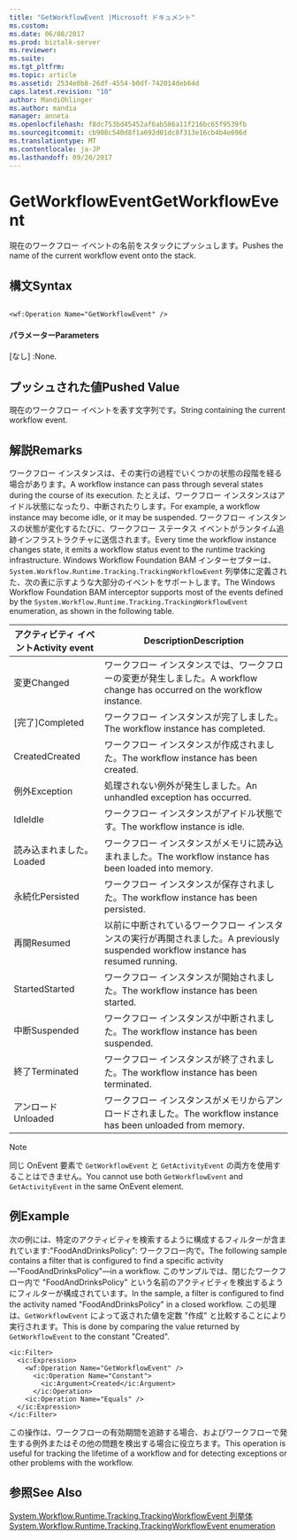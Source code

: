 ```yaml
---
title: "GetWorkflowEvent |Microsoft ドキュメント"
ms.custom: 
ms.date: 06/08/2017
ms.prod: biztalk-server
ms.reviewer: 
ms.suite: 
ms.tgt_pltfrm: 
ms.topic: article
ms.assetid: 2534e0b8-26df-4554-b0df-742014deb64d
caps.latest.revision: "10"
author: MandiOhlinger
ms.author: mandia
manager: anneta
ms.openlocfilehash: f8dc753bd45452af6ab586a11f216bc65f9539fb
ms.sourcegitcommit: cb908c540d8f1a692d01dc8f313e16cb4b4e696d
ms.translationtype: MT
ms.contentlocale: ja-JP
ms.lasthandoff: 09/20/2017
---
```

# <a name="getworkflowevent"></a><span data-ttu-id="8ecda-102">GetWorkflowEvent</span><span class="sxs-lookup"><span data-stu-id="8ecda-102">GetWorkflowEvent</span></span>
<span data-ttu-id="8ecda-103">現在のワークフロー イベントの名前をスタックにプッシュします。</span><span class="sxs-lookup"><span data-stu-id="8ecda-103">Pushes the name of the current workflow event onto the stack.</span></span>  
  
## <a name="syntax"></a><span data-ttu-id="8ecda-104">構文</span><span class="sxs-lookup"><span data-stu-id="8ecda-104">Syntax</span></span>  
  
```  
  
<wf:Operation Name="GetWorkflowEvent" />  
```  
  
#### <a name="parameters"></a><span data-ttu-id="8ecda-105">パラメーター</span><span class="sxs-lookup"><span data-stu-id="8ecda-105">Parameters</span></span>  
 <span data-ttu-id="8ecda-106">[なし] :</span><span class="sxs-lookup"><span data-stu-id="8ecda-106">None.</span></span>  
  
## <a name="pushed-value"></a><span data-ttu-id="8ecda-107">プッシュされた値</span><span class="sxs-lookup"><span data-stu-id="8ecda-107">Pushed Value</span></span>  
 <span data-ttu-id="8ecda-108">現在のワークフロー イベントを表す文字列です。</span><span class="sxs-lookup"><span data-stu-id="8ecda-108">String containing the current workflow event.</span></span>  
  
## <a name="remarks"></a><span data-ttu-id="8ecda-109">解説</span><span class="sxs-lookup"><span data-stu-id="8ecda-109">Remarks</span></span>  
 <span data-ttu-id="8ecda-110">ワークフロー インスタンスは、その実行の過程でいくつかの状態の段階を経る場合があります。</span><span class="sxs-lookup"><span data-stu-id="8ecda-110">A workflow instance can pass through several states during the course of its execution.</span></span> <span data-ttu-id="8ecda-111">たとえば、ワークフロー インスタンスはアイドル状態になったり、中断されたりします。</span><span class="sxs-lookup"><span data-stu-id="8ecda-111">For example, a workflow instance may become idle, or it may be suspended.</span></span> <span data-ttu-id="8ecda-112">ワークフロー インスタンスの状態が変化するたびに、ワークフロー ステータス イベントがランタイム追跡インフラストラクチャに送信されます。</span><span class="sxs-lookup"><span data-stu-id="8ecda-112">Every time the workflow instance changes state, it emits a workflow status event to the runtime tracking infrastructure.</span></span> <span data-ttu-id="8ecda-113">Windows Workflow Foundation BAM インターセプターは、`System.Workflow.Runtime.Tracking.TrackingWorkflowEvent` 列挙体に定義された、次の表に示すような大部分のイベントをサポートします。</span><span class="sxs-lookup"><span data-stu-id="8ecda-113">The Windows Workflow Foundation BAM interceptor supports most of the events defined by the `System.Workflow.Runtime.Tracking.TrackingWorkflowEvent` enumeration, as shown in the following table.</span></span>  
  
|<span data-ttu-id="8ecda-114">アクティビティ イベント</span><span class="sxs-lookup"><span data-stu-id="8ecda-114">Activity event</span></span>|<span data-ttu-id="8ecda-115">Description</span><span class="sxs-lookup"><span data-stu-id="8ecda-115">Description</span></span>|  
|--------------------|-----------------|  
|<span data-ttu-id="8ecda-116">変更</span><span class="sxs-lookup"><span data-stu-id="8ecda-116">Changed</span></span>|<span data-ttu-id="8ecda-117">ワークフロー インスタンスでは、ワークフローの変更が発生しました。</span><span class="sxs-lookup"><span data-stu-id="8ecda-117">A workflow change has occurred on the workflow instance.</span></span>|  
|<span data-ttu-id="8ecda-118">[完了]</span><span class="sxs-lookup"><span data-stu-id="8ecda-118">Completed</span></span>|<span data-ttu-id="8ecda-119">ワークフロー インスタンスが完了しました。</span><span class="sxs-lookup"><span data-stu-id="8ecda-119">The workflow instance has completed.</span></span>|  
|<span data-ttu-id="8ecda-120">Created</span><span class="sxs-lookup"><span data-stu-id="8ecda-120">Created</span></span>|<span data-ttu-id="8ecda-121">ワークフロー インスタンスが作成されました。</span><span class="sxs-lookup"><span data-stu-id="8ecda-121">The workflow instance has been created.</span></span>|  
|<span data-ttu-id="8ecda-122">例外</span><span class="sxs-lookup"><span data-stu-id="8ecda-122">Exception</span></span>|<span data-ttu-id="8ecda-123">処理されない例外が発生しました。</span><span class="sxs-lookup"><span data-stu-id="8ecda-123">An unhandled exception has occurred.</span></span>|  
|<span data-ttu-id="8ecda-124">Idle</span><span class="sxs-lookup"><span data-stu-id="8ecda-124">Idle</span></span>|<span data-ttu-id="8ecda-125">ワークフロー インスタンスがアイドル状態です。</span><span class="sxs-lookup"><span data-stu-id="8ecda-125">The workflow instance is idle.</span></span>|  
|<span data-ttu-id="8ecda-126">読み込まれました。</span><span class="sxs-lookup"><span data-stu-id="8ecda-126">Loaded</span></span>|<span data-ttu-id="8ecda-127">ワークフロー インスタンスがメモリに読み込まれました。</span><span class="sxs-lookup"><span data-stu-id="8ecda-127">The workflow instance has been loaded into memory.</span></span>|  
|<span data-ttu-id="8ecda-128">永続化</span><span class="sxs-lookup"><span data-stu-id="8ecda-128">Persisted</span></span>|<span data-ttu-id="8ecda-129">ワークフロー インスタンスが保存されました。</span><span class="sxs-lookup"><span data-stu-id="8ecda-129">The workflow instance has been persisted.</span></span>|  
|<span data-ttu-id="8ecda-130">再開</span><span class="sxs-lookup"><span data-stu-id="8ecda-130">Resumed</span></span>|<span data-ttu-id="8ecda-131">以前に中断されているワークフロー インスタンスの実行が再開されました。</span><span class="sxs-lookup"><span data-stu-id="8ecda-131">A previously suspended workflow instance has resumed running.</span></span>|  
|<span data-ttu-id="8ecda-132">Started</span><span class="sxs-lookup"><span data-stu-id="8ecda-132">Started</span></span>|<span data-ttu-id="8ecda-133">ワークフロー インスタンスが開始されました。</span><span class="sxs-lookup"><span data-stu-id="8ecda-133">The workflow instance has been started.</span></span>|  
|<span data-ttu-id="8ecda-134">中断</span><span class="sxs-lookup"><span data-stu-id="8ecda-134">Suspended</span></span>|<span data-ttu-id="8ecda-135">ワークフロー インスタンスが中断されました。</span><span class="sxs-lookup"><span data-stu-id="8ecda-135">The workflow instance has been suspended.</span></span>|  
|<span data-ttu-id="8ecda-136">終了</span><span class="sxs-lookup"><span data-stu-id="8ecda-136">Terminated</span></span>|<span data-ttu-id="8ecda-137">ワークフロー インスタンスが終了されました。</span><span class="sxs-lookup"><span data-stu-id="8ecda-137">The workflow instance has been terminated.</span></span>|  
|<span data-ttu-id="8ecda-138">アンロード</span><span class="sxs-lookup"><span data-stu-id="8ecda-138">Unloaded</span></span>|<span data-ttu-id="8ecda-139">ワークフロー インスタンスがメモリからアンロードされました。</span><span class="sxs-lookup"><span data-stu-id="8ecda-139">The workflow instance has been unloaded from memory.</span></span>|  
  
> [!NOTE]
>  <span data-ttu-id="8ecda-140">同じ OnEvent 要素で `GetWorkflowEvent` と `GetActivityEvent` の両方を使用することはできません。</span><span class="sxs-lookup"><span data-stu-id="8ecda-140">You cannot use both `GetWorkflowEvent` and `GetActivityEvent` in the same OnEvent element.</span></span>  
  
## <a name="example"></a><span data-ttu-id="8ecda-141">例</span><span class="sxs-lookup"><span data-stu-id="8ecda-141">Example</span></span>  
 <span data-ttu-id="8ecda-142">次の例には、特定のアクティビティを検索するように構成するフィルターが含まれています:"FoodAndDrinksPolicy": ワークフロー内で。</span><span class="sxs-lookup"><span data-stu-id="8ecda-142">The following sample contains a filter that is configured to find a specific activity—"FoodAndDrinksPolicy"—in a workflow.</span></span> <span data-ttu-id="8ecda-143">このサンプルでは、閉じたワークフロー内で "FoodAndDrinksPolicy" という名前のアクティビティを検出するようにフィルターが構成されています。</span><span class="sxs-lookup"><span data-stu-id="8ecda-143">In the sample, a filter is configured to find the activity named "FoodAndDrinksPolicy" in a closed workflow.</span></span> <span data-ttu-id="8ecda-144">この処理は、`GetWorkflowEvent` によって返された値を定数 "作成" と比較することにより実行されます。</span><span class="sxs-lookup"><span data-stu-id="8ecda-144">This is done by comparing the value returned by `GetWorkflowEvent` to the constant "Created".</span></span>  
  
```  
<ic:Filter>  
  <ic:Expression>  
    <wf:Operation Name="GetWorkflowEvent" />   
      <ic:Operation Name="Constant">  
        <ic:Argument>Created</ic:Argument>   
      </ic:Operation>  
    <ic:Operation Name="Equals" />   
  </ic:Expression>  
</ic:Filter>  
```  
  
 <span data-ttu-id="8ecda-145">この操作は、ワークフローの有効期間を追跡する場合、およびワークフローで発生する例外またはその他の問題を検出する場合に役立ちます。</span><span class="sxs-lookup"><span data-stu-id="8ecda-145">This operation is useful for tracking the lifetime of a workflow and for detecting exceptions or other problems with the workflow.</span></span>  
  
## <a name="see-also"></a><span data-ttu-id="8ecda-146">参照</span><span class="sxs-lookup"><span data-stu-id="8ecda-146">See Also</span></span>  
 [<span data-ttu-id="8ecda-147">System.Workflow.Runtime.Tracking.TrackingWorkflowEvent 列挙体</span><span class="sxs-lookup"><span data-stu-id="8ecda-147">System.Workflow.Runtime.Tracking.TrackingWorkflowEvent enumeration</span></span>](http://go.microsoft.com/fwlink/?LinkId=119568)